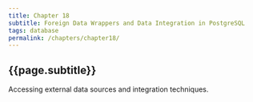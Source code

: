 ```yaml
---
title: Chapter 18
subtitle: Foreign Data Wrappers and Data Integration in PostgreSQL
tags: database
permalink: /chapters/chapter18/
---
```

## {{page.subtitle}}

Accessing external data sources and integration techniques.
